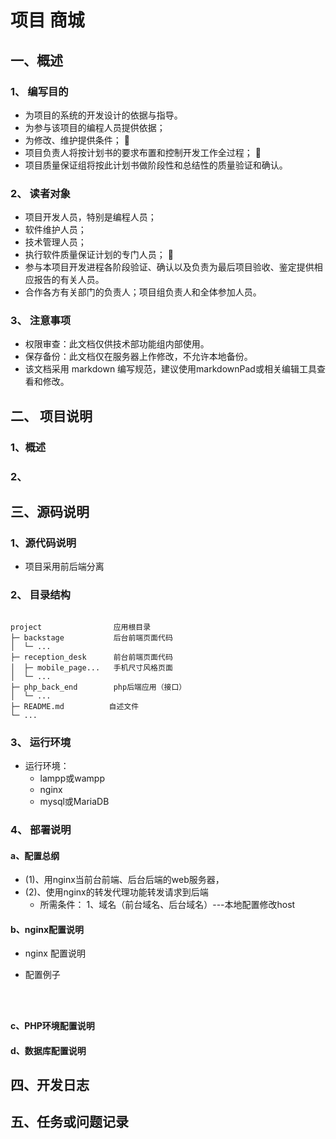 # 项目 商城

## 一、概述

###  1、 编写目的

+  为项目的系统的开发设计的依据与指导。
+  为参与该项目的编程人员提供依据；
+  为修改、维护提供条件；  
+  项目负责人将按计划书的要求布置和控制开发工作全过程；  
+  项目质量保证组将按此计划书做阶段性和总结性的质量验证和确认。

### 2、 读者对象

+  项目开发人员，特别是编程人员；
+  软件维护人员；
+  技术管理人员；
+  执行软件质量保证计划的专门人员；   
+  参与本项目开发进程各阶段验证、确认以及负责为最后项目验收、鉴定提供相应报告的有关人员。
+  合作各方有关部门的负责人；项目组负责人和全体参加人员。

### 3、 注意事项

+  权限审查：此文档仅供技术部功能组内部使用。
+  保存备份：此文档仅在服务器上作修改，不允许本地备份。
+  该文档采用 markdown 编写规范，建议使用markdownPad或相关编辑工具查看和修改。


## 二、 项目说明

### 1、概述

### 2、


## 三、源码说明

### 1、源代码说明

+ 项目采用前后端分离

### 2、 目录结构

~~~

project                应用根目录
├─ backstage           后台前端页面代码
│  └─ ...              
├─ reception_desk      前台前端页面代码
│  ├─ mobile_page...   手机尺寸风格页面
│  └─ ...              
├─ php_back_end        php后端应用（接口）
│  └─ ...              
├─ README.md          自述文件
└─ ...

~~~

### 3、 运行环境

+ 运行环境：
    * lampp或wampp
    * nginx
    * mysql或MariaDB

### 4、 部署说明

#### a、配置总纲

+ (1)、用nginx当前台前端、后台后端的web服务器，
+ (2)、使用nginx的转发代理功能转发请求到后端
    * 所需条件：
        1、域名（前台域名、后台域名）---本地配置修改host

#### b、nginx配置说明

+ nginx 配置说明

+ 配置例子

~~~



~~~

#### c、PHP环境配置说明


#### d、数据库配置说明


## 四、开发日志


## 五、任务或问题记录

